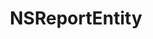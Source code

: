 ﻿---
uid: crmscript_ref_NSReportEntity
title: NSReportEntity
intellisense: Void.NSReportEntity
keywords: NSReportEntity
so.topic: reference
---
